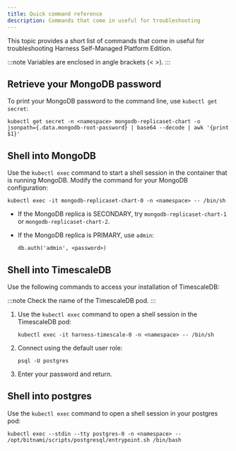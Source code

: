 ```yaml
---
title: Quick command reference
description: Commands that come in useful for troubleshooting
---
```


This topic provides a short list of commands that come in useful for troubleshooting Harness Self-Managed Platform Edition.

:::note
Variables are enclosed in angle brackets (< >).
:::

## Retrieve your MongoDB password

To print your MongoDB password to the command line, use `kubectl get secret`:

```
kubectl get secret -n <namespace> mongodb-replicaset-chart -o jsonpath={.data.mongodb-root-password} | base64 --decode | awk '{print $1}'
```

## Shell into MongoDB 

Use the `kubectl exec` command to start a shell session in the container that is running MongoDB. Modify the command for your MongoDB configuration:

   ```
   kubectl exec -it mongodb-replicaset-chart-0 -n <namespace> -- /bin/sh
   ```

- If the MongoDB replica is SECONDARY, try `mongodb-replicaset-chart-1` or `mongodb-replicaset-chart-2`. 

- If the MongoDB replica is PRIMARY, use `admin`:

  ```
  db.auth('admin', <password>)
  ```

## Shell into TimescaleDB

Use the following commands to access your installation of TimescaleDB:

:::note
Check the name of the TimescaleDB pod. 
:::

1. Use the `kubectl exec` command to open a shell session in the TimescaleDB pod:

   ```
   kubectl exec -it harness-timescale-0 -n <namespace> -- /bin/sh 
   ```

2. Connect using the default user role:

   ```
   psql -U postgres
   ```

3. Enter your password and return.

## Shell into postgres

Use the `kubectl exec` command to open a shell session in your postgres pod:

```
kubectl exec --stdin --tty postgres-0 -n <namespace> -- /opt/bitnami/scripts/postgresql/entrypoint.sh /bin/bash
```
